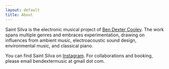 ```yaml
---
layout: default
title: About
---
```


Saint Silva is the electronic musical project of [Ben Dexter Cooley](https://bdextercooley.com/). The work spans multiple genres and embraces experimentation, drawing on influences from ambient music, electroacoustic sound design, environmental music, and classical piano.

You can find Saint Silva on [Instagram](instagram.com/st.silva.music). For collaborations and booking, please email bendextermusic at gmail dot com.